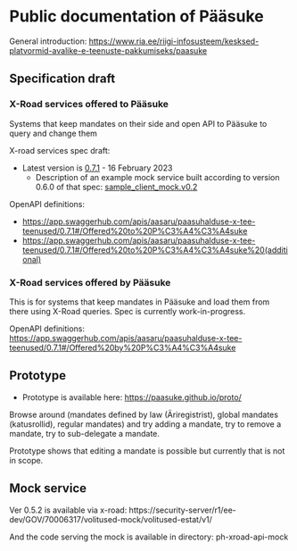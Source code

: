 # Public documentation of Pääsuke

General introduction: https://www.ria.ee/riigi-infosusteem/kesksed-platvormid-avalike-e-teenuste-pakkumiseks/paasuke

## Specification draft

### X-Road services offered to Pääsuke

Systems that keep mandates on their side and open API to Pääsuke to query and change them

X-road services spec draft:
* Latest version is [0.7.1](spec/Pääsuke-xroad-services-spec-v0.7.1.pdf) - 16 February 2023
  * Description of an example mock service built according to version 0.6.0 of that spec: [sample_client_mock.v0.2](description-of-EMTA-mock-for-paasuke-v0.2.pdf)

OpenAPI definitions: 
* https://app.swaggerhub.com/apis/aasaru/paasuhalduse-x-tee-teenused/0.7.1#/Offered%20to%20P%C3%A4%C3%A4suke
* https://app.swaggerhub.com/apis/aasaru/paasuhalduse-x-tee-teenused/0.7.1#/Offered%20to%20P%C3%A4%C3%A4suke%20(additional)

### X-Road services offered by Pääsuke

This is for systems that keep mandates in Pääsuke and load them from there using X-Road queries.
Spec is currently work-in-progress.

OpenAPI definitions: https://app.swaggerhub.com/apis/aasaru/paasuhalduse-x-tee-teenused/0.7.1#/Offered%20by%20P%C3%A4%C3%A4suke

## Prototype

* Prototype is available here: https://paasuke.github.io/proto/

Browse around (mandates defined by law (Äriregistrist), global mandates (katusrollid), regular mandates)
and try adding a mandate, try to remove a mandate, try to sub-delegate a mandate.

Prototype shows that editing a mandate is possible but currently that is not in scope.

## Mock service

Ver 0.5.2 is available via x-road:
https://security-server/r1/ee-dev/GOV/70006317/volitused-mock/volitused-estat/v1/

And the code serving the mock is available in directory: ph-xroad-api-mock